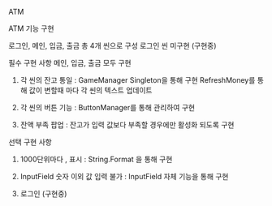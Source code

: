 ATM

ATM 기능 구현

로그인, 메인, 입금, 출금 총 4개 씬으로 구성
로그인 씬 미구현 (구현중)

필수 구현 사항
메인, 입금, 출금 모두 구현

1. 각 씬의 잔고 통일 : 
GameManager Singleton을 통해 구현
RefreshMoney를 통해 값이 변할때 마다 각 씬의 텍스트 업데이트

2. 각 씬의 버튼 기능 : 
ButtonManager를 통해 관리하여 구현

3. 잔액 부족 팝업 : 
잔고가 입력 값보다 부족할 경우에만 활성화 되도록 구현
   
선택 구현 사항
1. 1000단위마다 , 표시 : 
String.Format 을 통해 구현

2. InputField 숫자 이외 값 입력 불가 : 
InputField 자체 기능을 통해 구현

3. 로그인 (구현중)
